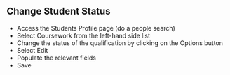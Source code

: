 ## **Change Student Status**
-	Access the Students Profile page (do a people search)
-	Select Coursework from the left-hand side list
-	Change the status of the qualification by clicking on the Options button 
-	Select Edit
-	Populate the relevant fields 
-	Save

